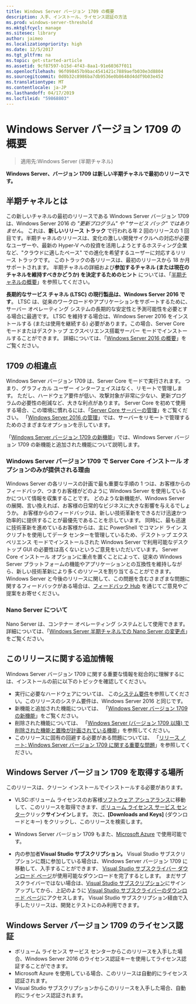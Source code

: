 ```yaml
---
title: Windows Server バージョン 1709 の概要
description: 入手、インストール、ライセンス認証の方法
ms.prod: windows-server-threshold
ms.mktglfcycl: manage
ms.sitesec: library
author: jaimeo
ms.localizationpriority: high
ms.date: 12/5/2017
ms.tgt_pltfrm: na
ms.topic: get-started-article
ms.assetid: 9cf87597-b15d-4f43-8aa1-91e60367f011
ms.openlocfilehash: 96f098457b9bac4541421c7889aefb030e3d8804
ms.sourcegitcommit: 0d0b32c8986ba7db9536e0b8648d4ddf9b03e452
ms.translationtype: MT
ms.contentlocale: ja-JP
ms.lasthandoff: 04/17/2019
ms.locfileid: "59868803"
---
```

# <a name="introducing-windows-server-version-1709"></a>Windows Server バージョン 1709 の概要

>適用先:Windows Server (半期チャネル)

**Windows Server、バージョン 1709 は新しい半期チャネルで最初のリリースです。** 

## <a name="what-the-semi-annual-channel-is--and-isnt"></a>半期チャネルとは
この新しいチャネルの最初のリリースである Windows Server バージョン 1709 は、Windows Server 2016 の *"更新プログラム" や "サービス パック" ではありません*。 これは、**新しいリリース トラック** で行われる年 2 回のリリースの 1 回目です。半期チャネルのリリースは、変化の激しい開発サイクルへの対応が必要なユーザーや、最新の Hyper-V への投資を活用しようとするホスティング企業など、"クラウドに適したペース" での進化を希望するユーザーに対応するリリース トラックです。 このトラックの各リリースは、最初のリリースから 18 か月サポートされます。 半期チャネルの詳細および**参加するチャネル (または現在のチャネルを維持すべきかどうか) を決定するためのヒント** については、「[半期チャネルの概要](semi-annual-channel-overview.md)」を参照してください。


**長期的なサービス チャネル (LTSC) の現行製品は、Windows Server 2016 です**。 LTSC は、従来のワークロードやアプリケーションをサポートするために、サーバー オペレーティング システムの長期的な安定性と予測可能性を必要とする場合に最適です。 LTSC を維持する場合は、Windows Server 2016 をインストールする (または使用を継続する) 必要があります。この場合、Server Core モードまたはデスクトップ エクスペリエンス搭載サーバー モードでインストールすることができます。 詳細については、「[Windows Server 2016 の概要](https://docs.microsoft.com/windows-server/get-started/server-basics)」をご覧ください。


## <a name="whats-different-about-1709"></a>1709 の相違点

Windows Server バージョン 1709 は、Server Core モードで実行されます。 つまり、グラフィカル ユーザー インターフェイスはなく、リモートで管理します。 ただし、ハードウェア要件が低い、攻撃対象が非常に少ない、更新プログラムの必要性の削減など、大きな利点があります。 Server Core を初めて使用する場合、この環境に慣れるには、「[Server Core サーバーの管理](../administration/server-core/server-core-manage.md)」をご覧ください。 「[Windows Server 2016 の管理](../administration/manage-windows-server.md)」では、サーバーをリモートで管理するためのさまざまなオプションを示しています。

「[Windows Server バージョン 1709 の新機能](whats-new-in-windows-server-1709.md)」では、Windows Server バージョン 1709 の新機能と追加された機能について説明します。

### <a name="why-does-windows-server-version-1709-offer-only-the-server-core-installation-option"></a>Windows Server バージョン 1709 で Server Core インストール オプションのみが提供される理由
Windows Server の各リリースの計画で最も重要な手順の 1 つは、お客様からのフィードバック、つまりお客様がどのように Windows Server を使用しているかについて情報を収集することです。 どのような新機能が、Windows Server の展開、言い換えれば、お客様の日常的なビジネスに大きな影響を与えるでしょうか。 お客様からのフィードバックは、新しい技術革新をできるだけ迅速かつ効率的に提供することが最優先であることを示しています。 同時に、最も迅速に技術革新を進めているお客様からは、主に PowerShell でコマンド ライン スクリプトを使用してデータ センターを管理しているため、デスクトップ エクスペリエンス モードでインストールされた Windows Server で利用可能なデスクトップ GUI の必要性は高くないというご意見をいただいています。 Server Core インストール オプションに重点を置くことによって、従来の Windows Server プラットフォームの機能やアプリケーションとの互換性を維持しながら、新しい技術革新により多くのリソースを割り当てることができます。 Windows Server と今後のリリースに関して、この問題を含むさまざまな問題に関するフィードバックがある場合は、[フィードバック Hub](https://support.microsoft.com/help/4021566/windows-10-send-feedback-to-microsoft-with-feedback-hub-app) を通じてご意見やご提案をお寄せください。


### <a name="what-about-nano-server"></a>Nano Server について
Nano Server は、コンテナー オペレーティング システムとして使用できます。 詳細については、「[Windows Server 半期チャネルでの Nano Server の変更点](nano-in-semi-annual-channel.md)」をご覧ください。

## <a name="additional-information-about-this-release"></a>このリリースに関する追加情報
Windows Server バージョン 1709 に関する重要な情報を総合的に理解するには、インストールの前に以下のトピックを確認してください。

- 実行に必要なハードウェアについては、 この[システム要件](system-requirements.md)を参照してください。このリリースのシステム要件は、Windows Server 2016 と同じです。
- 新機能と追加された機能については、 「[Windows Server バージョン 1709 の新機能](whats-new-in-windows-server-1709.md)」をご覧ください。
- 削除された機能については、 「[Windows Server (バージョン 1709 以降) で削除された機能と置換が計画されている機能](Removed-Features-1709.md)」を参照してください。
- このリリースに固有の回避する必要がある問題については、 「[リリース ノート: Windows Server バージョン 1709 に関する重要な問題](server-1709-relnotes.md)」を参照してください。


## <a name="where-to-obtain-windows-server-version-1709"></a>Windows Server バージョン 1709 を取得する場所

このリリースは、クリーン インストールでインストールする必要があります。

- VLSC:ボリューム ライセンスのお客様[ソフトウェア アシュアランス](https://www.microsoft.com/en-us/licensing/licensing-programs/software-assurance-default.aspx)に移動して、このリリースを取得できます、[ボリューム ライセンス サービス センター](https://www.microsoft.com/Licensing/servicecenter/default.aspx)クリック**サインイン**します。 次に、**[Downloads and Keys]** (ダウンロードとキー) をクリックし、このリリースを検索します。 

- Windows Server バージョン 1709 もまた、[Microsoft Azure](https://azuremarketplace.microsoft.com/en-us/marketplace/apps/Microsoft.WindowsServer?tab=Overview) で使用可能です。

- 内の参加者**Visual Studio サブスクリプション。** Visual Studio サブスクリプションに既に参加している場合は、Windows Server バージョン 1709 に移動して、入手することができます、 [Visual Studio サブスクライバー ダウンロード ページ](https://my.visualstudio.com/downloads?pid=2347)が使用可能なダウンロードを完了するとします。 まだサブスクライバーではない場合は、[Visual Studio サブスクリプション](https://www.visualstudio.com/subscriptions/)にサインアップしてから、上記のように [Visual Studio サブスクライバーのダウンロード ページ](https://my.visualstudio.com/downloads?pid=2347)にアクセスします。 Visual Studio サブスクリプション経由で入手したリリースは、開発とテストにのみ利用できます。




## <a name="activating-windows-server-version-1709"></a>Windows Server バージョン 1709 のライセンス認証

- ボリューム ライセンス サービス センターからこのリリースを入手した場合、Windows Server 2016 のライセンス認証キーを使用してライセンス認証することができます。
- Microsoft Azure を使用している場合、このリリースは自動的にライセンス認証されます。
- Visual Studio サブスクリプションからこのリリースを入手した場合、自動的にライセンス認証されます。